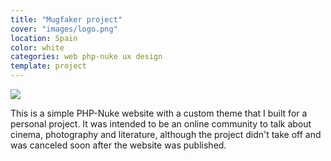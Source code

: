```yaml
---
title: "Mugfaker project"
cover: "images/logo.png"
location: Spain
color: white
categories: web php-nuke ux design
template: project
---
```


![](/work/mugfaker-project/images/1.png)

This is a simple PHP-Nuke website with a custom theme that I built for a personal project. It was intended to be an online community to talk about cinema, photography and literature, although the project didn't take off and was canceled soon after the website was published.
